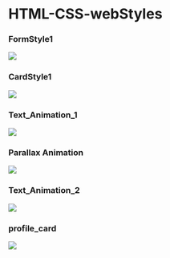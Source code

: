 # HTML-CSS-webStyles

### FormStyle1
<image src="/ScreenShots/Screenshot 1.png"/>

### CardStyle1
<image src="/ScreenShots/Screenshot 2.png"/>

### Text_Animation_1
<image src="/ScreenShots/Screenshot 4.png"/>

### Parallax Animation
<image src="/ScreenShots/Screenshot 5.png"/>

### Text_Animation_2
<image src="/ScreenShots/Screenshot 3.png"/>

### profile_card
<image src="/Profile card/Screenshot (618).png"/>
